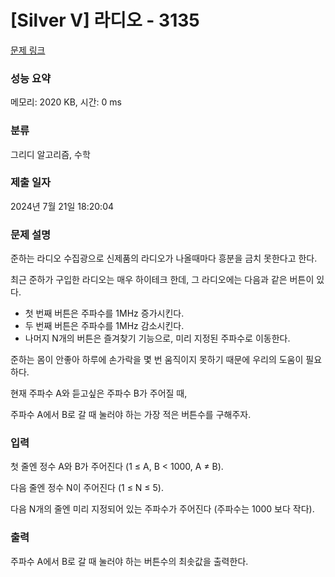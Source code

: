 # [Silver V] 라디오 - 3135 

[문제 링크](https://www.acmicpc.net/problem/3135) 

### 성능 요약

메모리: 2020 KB, 시간: 0 ms

### 분류

그리디 알고리즘, 수학

### 제출 일자

2024년 7월 21일 18:20:04

### 문제 설명

<p>준하는 라디오 수집광으로 신제품의 라디오가 나올때마다 흥분을 금치 못한다고 한다.</p>

<p>최근 준하가 구입한 라디오는 매우 하이테크 한데, 그 라디오에는 다음과 같은 버튼이 있다.</p>

<ul>
	<li>첫 번째 버튼은 주파수를 1MHz 증가시킨다.</li>
	<li>두 번째 버튼은 주파수를 1MHz 감소시킨다.</li>
	<li>나머지 N개의 버튼은 즐겨찾기 기능으로, 미리 지정된 주파수로 이동한다.</li>
</ul>

<p>준하는 몸이 안좋아 하루에 손가락을 몇 번 움직이지 못하기 때문에 우리의 도움이 필요하다.</p>

<p>현재 주파수 A와 듣고싶은 주파수 B가 주어질 때, </p>

<p>주파수 A에서 B로 갈 때 눌러야 하는 가장 적은 버튼수를 구해주자.</p>

### 입력 

 <p>첫 줄엔 정수 A와 B가 주어진다 (1 ≤ A, B < 1000, A ≠ B).</p>

<p>다음 줄엔 정수 N이 주어진다 (1 ≤ N ≤ 5).</p>

<p>다음 N개의 줄엔 미리 지정되어 있는 주파수가 주어진다 (주파수는 1000 보다 작다).</p>

### 출력 

 <p>주파수 A에서 B로 갈 때 눌러야 하는 버튼수의 최솟값을 출력한다.</p>

